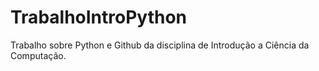 # TrabalhoIntroPython
Trabalho sobre Python e Github da disciplina de Introdução a Ciência da Computação.
